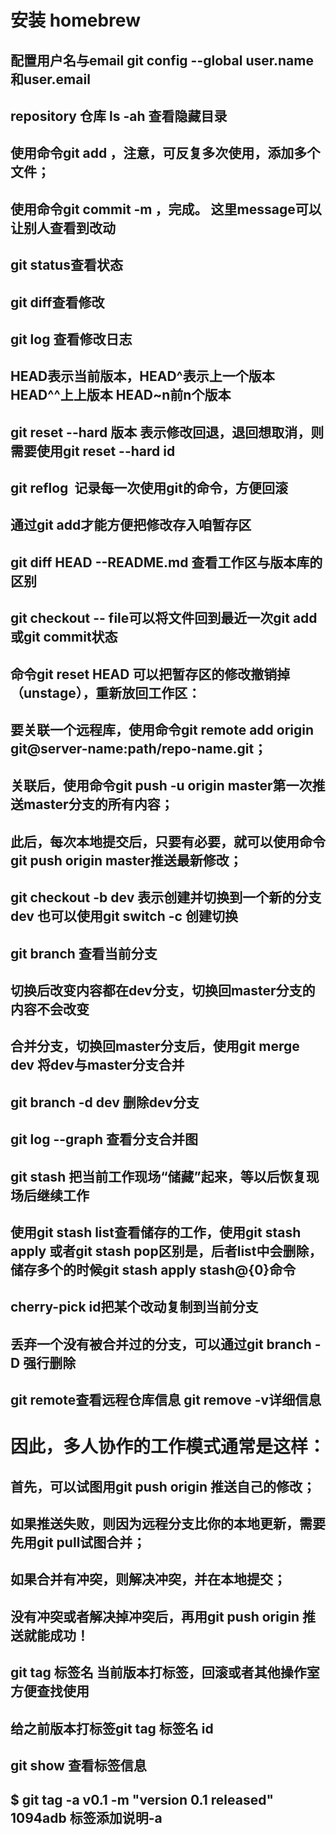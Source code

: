 #   安装 homebrew 
##  配置用户名与email git config --global user.name 和user.email
##  repository 仓库 ls -ah 查看隐藏目录
##  使用命令git add <file>，注意，可反复多次使用，添加多个文件；
##  使用命令git commit -m <message>，完成。 这里message可以让别人查看到改动
##  git status查看状态
##  git diff查看修改
##  git log 查看修改日志
##  HEAD表示当前版本，HEAD^表示上一个版本 HEAD^^上上版本 HEAD~n前n个版本
##  git reset --hard 版本 表示修改回退，退回想取消，则需要使用git reset --hard id
##  git reflog  记录每一次使用git的命令，方便回滚
##  通过git add才能方便把修改存入咱暂存区
##  git diff HEAD --README.md 查看工作区与版本库的区别
##  git checkout -- file可以将文件回到最近一次git add 或git commit状态
##  命令git reset HEAD <file>可以把暂存区的修改撤销掉（unstage），重新放回工作区：
##  要关联一个远程库，使用命令git remote add origin git@server-name:path/repo-name.git；
##  关联后，使用命令git push -u origin master第一次推送master分支的所有内容；
##  此后，每次本地提交后，只要有必要，就可以使用命令git push origin master推送最新修改；
##  git checkout -b dev 表示创建并切换到一个新的分支dev  也可以使用git switch -c <name>创建切换
##  git branch 查看当前分支
##  切换后改变内容都在dev分支，切换回master分支的内容不会改变
##  合并分支，切换回master分支后，使用git merge dev 将dev与master分支合并
##  git branch -d dev 删除dev分支
##  git log --graph 查看分支合并图
##  git stash 把当前工作现场“储藏”起来，等以后恢复现场后继续工作
##  使用git stash list查看储存的工作，使用git stash apply 或者git stash pop区别是，后者list中会删除，储存多个的时候git stash apply stash@{0}命令
##  cherry-pick id把某个改动复制到当前分支
##  丢弃一个没有被合并过的分支，可以通过git branch -D <name>强行删除
##  git remote查看远程仓库信息 git remove -v详细信息

#  因此，多人协作的工作模式通常是这样：
## 首先，可以试图用git push origin <branch-name>推送自己的修改；
## 如果推送失败，则因为远程分支比你的本地更新，需要先用git pull试图合并；
## 如果合并有冲突，则解决冲突，并在本地提交；
## 没有冲突或者解决掉冲突后，再用git push origin <branch-name>推送就能成功！

## git tag 标签名 当前版本打标签，回滚或者其他操作室方便查找使用
## 给之前版本打标签git tag 标签名 id 
## git show <tagname>查看标签信息
## $ git tag -a v0.1 -m "version 0.1 released" 1094adb 标签添加说明-a